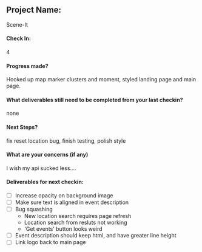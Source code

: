 ## Project Name:
Scene-It
#### Check In:
4

#### Progress made?
Hooked up map marker clusters and moment, styled landing page and main page.
#### What deliverables still need to be completed from your last checkin?
none
#### Next Steps?
fix reset location bug, finish testing, polish style

#### What are your concerns (if any)
I wish my api sucked less....

#### Deliverables for next checkin:

- [ ] Increase opacity on background image
- [ ] Make sure text is aligned in event description
- [ ] Bug squashing
  - New location search requires page refresh
  - Location search from resluts not working
  - 'Get events' button looks weird
- [ ] Event description should keep html, and have greater line height
- [ ] Link logo back to main page
